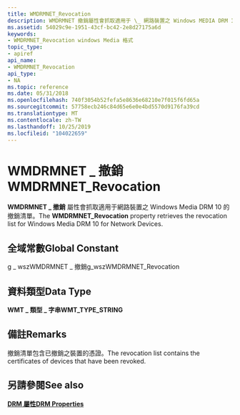 ```yaml
---
title: WMDRMNET_Revocation
description: WMDRMNET 撤銷屬性會抓取適用于 \_ 網路裝置之 Windows MEDIA DRM 10 的撤銷清單。
ms.assetid: 54029c9e-1951-43cf-bc42-2e8d27175a6d
keywords:
- WMDRMNET_Revocation windows Media 格式
topic_type:
- apiref
api_name:
- WMDRMNET_Revocation
api_type:
- NA
ms.topic: reference
ms.date: 05/31/2018
ms.openlocfilehash: 740f3054b52fefa5e8636e68210e7f015f6fd65a
ms.sourcegitcommit: 57758ecb246c84d65e6e0e4bd5570d9176fa39cd
ms.translationtype: MT
ms.contentlocale: zh-TW
ms.lasthandoff: 10/25/2019
ms.locfileid: "104022659"
---
```

# <a name="wmdrmnet_revocation"></a><span data-ttu-id="0c444-104">WMDRMNET \_ 撤銷</span><span class="sxs-lookup"><span data-stu-id="0c444-104">WMDRMNET\_Revocation</span></span>

<span data-ttu-id="0c444-105">**WMDRMNET \_ 撤銷** 屬性會抓取適用于網路裝置之 Windows Media DRM 10 的撤銷清單。</span><span class="sxs-lookup"><span data-stu-id="0c444-105">The **WMDRMNET\_Revocation** property retrieves the revocation list for Windows Media DRM 10 for Network Devices.</span></span>

## <a name="global-constant"></a><span data-ttu-id="0c444-106">全域常數</span><span class="sxs-lookup"><span data-stu-id="0c444-106">Global Constant</span></span>

<span data-ttu-id="0c444-107">g \_ wszWMDRMNET \_ 撤銷</span><span class="sxs-lookup"><span data-stu-id="0c444-107">g\_wszWMDRMNET\_Revocation</span></span>

## <a name="data-type"></a><span data-ttu-id="0c444-108">資料類型</span><span class="sxs-lookup"><span data-stu-id="0c444-108">Data Type</span></span>

<span data-ttu-id="0c444-109">**WMT \_ 類型 \_ 字串**</span><span class="sxs-lookup"><span data-stu-id="0c444-109">**WMT\_TYPE\_STRING**</span></span>

## <a name="remarks"></a><span data-ttu-id="0c444-110">備註</span><span class="sxs-lookup"><span data-stu-id="0c444-110">Remarks</span></span>

<span data-ttu-id="0c444-111">撤銷清單包含已撤銷之裝置的憑證。</span><span class="sxs-lookup"><span data-stu-id="0c444-111">The revocation list contains the certificates of devices that have been revoked.</span></span>

## <a name="see-also"></a><span data-ttu-id="0c444-112">另請參閱</span><span class="sxs-lookup"><span data-stu-id="0c444-112">See also</span></span>

<dl> <dt>

[<span data-ttu-id="0c444-113">**DRM 屬性**</span><span class="sxs-lookup"><span data-stu-id="0c444-113">**DRM Properties**</span></span>](drm-properties.md)
</dt> </dl>

 

 




